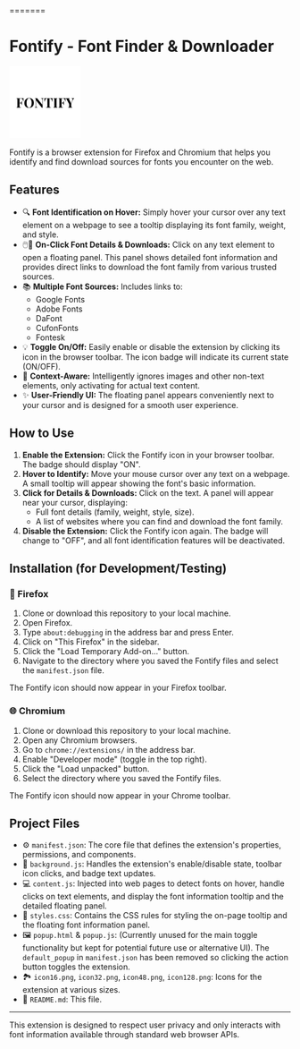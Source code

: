 =======
# Fontify - Font Finder & Downloader

![Fontify Icon](icon128.png)

Fontify is a browser extension for Firefox and Chromium that helps you identify and find download sources for fonts you encounter on the web.

## Features

*   🔍 **Font Identification on Hover:** Simply hover your cursor over any text element on a webpage to see a tooltip displaying its font family, weight, and style.
*   🖱️📄 **On-Click Font Details & Downloads:** Click on any text element to open a floating panel. This panel shows detailed font information and provides direct links to download the font family from various trusted sources.
*   📚 **Multiple Font Sources:** Includes links to:
    *   Google Fonts
    *   Adobe Fonts
    *   DaFont
    *   CufonFonts
    *   Fontesk
*   💡 **Toggle On/Off:** Easily enable or disable the extension by clicking its icon in the browser toolbar. The icon badge will indicate its current state (ON/OFF).
*   🎯 **Context-Aware:** Intelligently ignores images and other non-text elements, only activating for actual text content.
*   ✨ **User-Friendly UI:** The floating panel appears conveniently next to your cursor and is designed for a smooth user experience.

## How to Use

1.  **Enable the Extension:** Click the Fontify icon in your browser toolbar. The badge should display "ON".
2.  **Hover to Identify:** Move your mouse cursor over any text on a webpage. A small tooltip will appear showing the font's basic information.
3.  **Click for Details & Downloads:** Click on the text. A panel will appear near your cursor, displaying:
    *   Full font details (family, weight, style, size).
    *   A list of websites where you can find and download the font family.
4.  **Disable the Extension:** Click the Fontify icon again. The badge will change to "OFF", and all font identification features will be deactivated.

## Installation (for Development/Testing)

### 🦊 Firefox

1.  Clone or download this repository to your local machine.
2.  Open Firefox.
3.  Type `about:debugging` in the address bar and press Enter.
4.  Click on "This Firefox" in the sidebar.
5.  Click the "Load Temporary Add-on..." button.
6.  Navigate to the directory where you saved the Fontify files and select the `manifest.json` file.

The Fontify icon should now appear in your Firefox toolbar.

### 🌐 Chromium

1.  Clone or download this repository to your local machine.
2.  Open any Chromium browsers.
3.  Go to `chrome://extensions/` in the address bar.
4.  Enable "Developer mode" (toggle in the top right).
5.  Click the "Load unpacked" button.
6.  Select the directory where you saved the Fontify files.

The Fontify icon should now appear in your Chrome toolbar.

## Project Files

*   ⚙️ `manifest.json`: The core file that defines the extension\'s properties, permissions, and components.
*   🧠 `background.js`: Handles the extension\'s enable/disable state, toolbar icon clicks, and badge text updates.
*   💻 `content.js`: Injected into web pages to detect fonts on hover, handle clicks on text elements, and display the font information tooltip and the detailed floating panel.
*   🎨 `styles.css`: Contains the CSS rules for styling the on-page tooltip and the floating font information panel.
*   🖼️ `popup.html` & `popup.js`: (Currently unused for the main toggle functionality but kept for potential future use or alternative UI). The `default_popup` in `manifest.json` has been removed so clicking the action button toggles the extension.
*   🏞️ `icon16.png`, `icon32.png`, `icon48.png`, `icon128.png`: Icons for the extension at various sizes.
*   📖 `README.md`: This file.

---

This extension is designed to respect user privacy and only interacts with font information available through standard web browser APIs.
